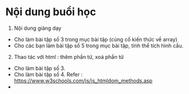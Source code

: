 # Nội dung buổi học
1) Nội dung giảng dạy
- Cho làm bài tập số 3 trong mục bài tập (củng cố kiến thức về array)
- Cho các bạn làm bài tập số 5 trong mục bài tập, tính thể tích hình cầu.
2) Thao tác với html : thêm phần tử, xoá phần tử
- Cho làm bài tập số 3.
- Cho làm bài tập số 4.
Refer : https://www.w3schools.com/js/js_htmldom_methods.asp
- 
